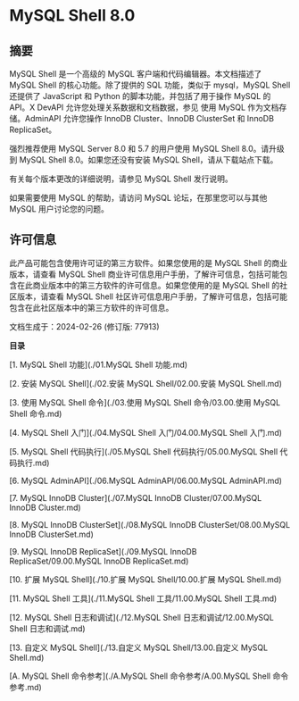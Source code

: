 # MySQL Shell 8.0

## 摘要

MySQL Shell 是一个高级的 MySQL 客户端和代码编辑器。本文档描述了 MySQL Shell 的核心功能。除了提供的 SQL 功能，类似于 mysql，MySQL Shell 还提供了 JavaScript 和 Python 的脚本功能，并包括了用于操作 MySQL 的 API。X DevAPI 允许您处理关系数据和文档数据，参见 使用 MySQL 作为文档存储。AdminAPI 允许您操作 InnoDB Cluster、InnoDB ClusterSet 和 InnoDB ReplicaSet。

强烈推荐使用 MySQL Server 8.0 和 5.7 的用户使用 MySQL Shell 8.0。请升级到 MySQL Shell 8.0。如果您还没有安装 MySQL Shell，请从下载站点下载。

有关每个版本更改的详细说明，请参见 MySQL Shell 发行说明。

如果需要使用 MySQL 的帮助，请访问 MySQL 论坛，在那里您可以与其他 MySQL 用户讨论您的问题。

## 许可信息

此产品可能包含使用许可证的第三方软件。如果您使用的是 MySQL Shell 的商业版本，请查看 MySQL Shell 商业许可信息用户手册，了解许可信息，包括可能包含在此商业版本中的第三方软件的许可信息。如果您使用的是 MySQL Shell 的社区版本，请查看 MySQL Shell 社区许可信息用户手册，了解许可信息，包括可能包含在此社区版本中的第三方软件的许可信息。

文档生成于：2024-02-26 (修订版: 77913)

**目录**

[1. MySQL Shell 功能](./01.MySQL Shell 功能.md)

[2. 安装 MySQL Shell](./02.安装 MySQL Shell/02.00.安装 MySQL Shell.md)

[3. 使用 MySQL Shell 命令](./03.使用 MySQL Shell 命令/03.00.使用 MySQL Shell 命令.md)

[4. MySQL Shell 入门](./04.MySQL Shell 入门/04.00.MySQL Shell 入门.md)

[5. MySQL Shell 代码执行](./05.MySQL Shell 代码执行/05.00.MySQL Shell 代码执行.md)

[6. MySQL AdminAPI](./06.MySQL AdminAPI/06.00.MySQL AdminAPI.md)

[7. MySQL InnoDB Cluster](./07.MySQL InnoDB Cluster/07.00.MySQL InnoDB Cluster.md)

[8. MySQL InnoDB ClusterSet](./08.MySQL InnoDB ClusterSet/08.00.MySQL InnoDB ClusterSet.md)

[9. MySQL InnoDB ReplicaSet](./09.MySQL InnoDB ReplicaSet/09.00.MySQL InnoDB ReplicaSet.md)

[10. 扩展 MySQL Shell](./10.扩展 MySQL Shell/10.00.扩展 MySQL Shell.md)

[11. MySQL Shell 工具](./11.MySQL Shell 工具/11.00.MySQL Shell 工具.md)

[12. MySQL Shell 日志和调试](./12.MySQL Shell 日志和调试/12.00.MySQL Shell 日志和调试.md)

[13. 自定义 MySQL Shell](./13.自定义 MySQL Shell/13.00.自定义 MySQL Shell.md)

[A. MySQL Shell 命令参考](./A.MySQL Shell 命令参考/A.00.MySQL Shell 命令参考.md)